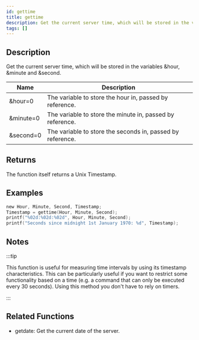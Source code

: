 ```yaml
---
id: gettime
title: gettime
description: Get the current server time, which will be stored in the variables &hour, &minute and &second.
tags: []
---
```


## Description

Get the current server time, which will be stored in the variables &hour, &minute and &second.


| Name | Description |
|------|-------------|
|&hour=0 | The variable to store the hour in, passed by reference.|
|&minute=0 | The variable to store the minute in, passed by reference.|
|&second=0 | The variable to store the seconds in, passed by reference.|


## Returns

The function itself returns a Unix Timestamp.


## Examples


```c
new Hour, Minute, Second, Timestamp;
Timestamp = gettime(Hour, Minute, Second);
printf("%02d:%02d:%02d", Hour, Minute, Second);
printf("Seconds since midnight 1st January 1970: %d", Timestamp);
```


## Notes

:::tip

This function is useful for measuring time intervals by using its timestamp characteristics. This can be particularly useful if you want to restrict some functionality based on a time (e.g. a command that can only be executed every 30 seconds). Using this method you don't have to rely on timers.

:::


## Related Functions


-  getdate: Get the current date of the server.